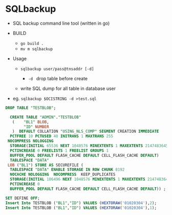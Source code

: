 # SQLbackup

- SQL backup command line tool (written in go)

- BUILD 
  - `go build .`
  - `mv m sqlbackup`

- Usage
  - `sqlbackup user/pass@tnsaddr [-d]`
    - `-d ` drop table before create

  - write SQL dump for all table in database user

- eg. `sqlbackup $OCISTRING -d >test.sql`

```sql
DROP TABLE "TESTBLOB";

  CREATE TABLE "ADMIN"."TESTBLOB" 
   (    "BL1" BLOB, 
        "ID" NUMBER
   )  DEFAULT COLLATION "USING_NLS_COMP" SEGMENT CREATION IMMEDIATE 
  PCTFREE 10 PCTUSED 40 INITRANS 1 MAXTRANS 255 
 NOCOMPRESS NOLOGGING
  STORAGE(INITIAL 65536 NEXT 1048576 MINEXTENTS 1 MAXEXTENTS 2147483645
  PCTINCREASE 0 FREELISTS 1 FREELIST GROUPS 1
  BUFFER_POOL DEFAULT FLASH_CACHE DEFAULT CELL_FLASH_CACHE DEFAULT)
  TABLESPACE "DATA" 
 LOB ("BL1") STORE AS SECUREFILE (
  TABLESPACE "DATA" ENABLE STORAGE IN ROW CHUNK 8192
  NOCACHE NOLOGGING  NOCOMPRESS  KEEP_DUPLICATES 
  STORAGE(INITIAL 106496 NEXT 1048576 MINEXTENTS 1 MAXEXTENTS 2147483645
  PCTINCREASE 0
  BUFFER_POOL DEFAULT FLASH_CACHE DEFAULT CELL_FLASH_CACHE DEFAULT)) ;

SET DEFINE OFF;
Insert Into TESTBLOB ("BL1","ID") VALUES (HEXTORAW('01020304'),2);
Insert Into TESTBLOB ("BL1","ID") VALUES (HEXTORAW('01020304'),1);
```
